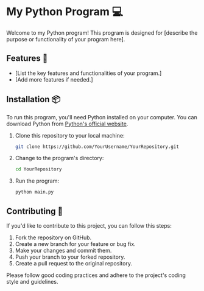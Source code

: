 # My Python Program 💻

Welcome to my Python program! This program is designed for [describe the purpose or functionality of your program here].

## Features 🚀

- [List the key features and functionalities of your program.]
- [Add more features if needed.]

## Installation 📦

To run this program, you'll need Python installed on your computer. You can download Python from [Python's official website](https://python.org/downloads).

1. Clone this repository to your local machine:

   ```bash
   git clone https://github.com/YourUsername/YourRepository.git
2. Change to the program's directory:
   ```bash
   cd YourRepository
3. Run the program:
   ```bash
   python main.py

## Contributing 🤝

If you'd like to contribute to this project, you can follow this steps:

1. Fork the repository on GitHub.
2. Create a new branch for your feature or bug fix.
3. Make your changes and commit them.
4. Push your branch to your forked repository.
5. Create a pull request to the original repository.

Please follow good coding practices and adhere to the project's coding style and guidelines.
